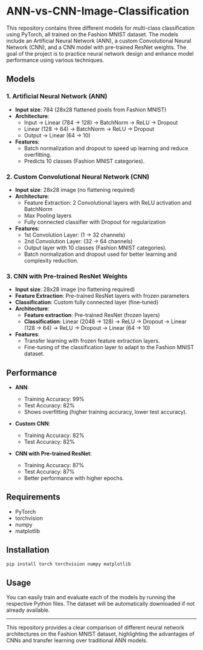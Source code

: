 # ANN-vs-CNN-Image-Classification

This repository contains three different models for multi-class classification using PyTorch, all trained on the Fashion MNIST dataset. The models include an Artificial Neural Network (ANN), a custom Convolutional Neural Network (CNN), and a CNN model with pre-trained ResNet weights. The goal of the project is to practice neural network design and enhance model performance using various techniques.

## Models

### 1. **Artificial Neural Network (ANN)**
   - **Input size**: 784 (28x28 flattened pixels from Fashion MNIST)
   - **Architecture**: 
     - Input → Linear (784 → 128) → BatchNorm → ReLU → Dropout
     - Linear (128 → 64) → BatchNorm → ReLU → Dropout
     - Output → Linear (64 → 10)
   - **Features**:
     - Batch normalization and dropout to speed up learning and reduce overfitting.
     - Predicts 10 classes (Fashion MNIST categories).
  
### 2. **Custom Convolutional Neural Network (CNN)**
   - **Input size**: 28x28 image (no flattening required)
   - **Architecture**: 
     - Feature Extraction: 2 Convolutional layers with ReLU activation and BatchNorm
     - Max Pooling layers
     - Fully connected classifier with Dropout for regularization
   - **Features**:
     - 1st Convolution Layer: (1 → 32 channels)
     - 2nd Convolution Layer: (32 → 64 channels)
     - Output layer with 10 classes (Fashion MNIST categories).
     - Batch normalization and dropout used for better learning and complexity reduction.

### 3. **CNN with Pre-trained ResNet Weights**
   - **Input size**: 28x28 image (no flattening required)
   - **Feature Extraction**: Pre-trained ResNet layers with frozen parameters
   - **Classification**: Custom fully connected layer (fine-tuned)
   - **Architecture**:
     - **Feature extraction**: Pre-trained ResNet (frozen layers)
     - **Classification**: Linear (2048 → 128) → ReLU → Dropout → Linear (128 → 64) → ReLU → Dropout → Linear (64 → 10)
   - **Features**:
     - Transfer learning with frozen feature extraction layers.
     - Fine-tuning of the classification layer to adapt to the Fashion MNIST dataset.

## Performance

- **ANN**: 
   - Training Accuracy: 99% 
   - Test Accuracy: 82%
   - Shows overfitting (higher training accuracy, lower test accuracy).
  
- **Custom CNN**:
   - Training Accuracy: 82%
   - Test Accuracy: 82%
  
- **CNN with Pre-trained ResNet**:
   - Training Accuracy: 87%
   - Test Accuracy: 87%
   - Better performance with higher epochs.

## Requirements
- PyTorch
- torchvision
- numpy
- matplotlib

## Installation

```bash
pip install torch torchvision numpy matplotlib
```

## Usage

You can easily train and evaluate each of the models by running the respective Python files. The dataset will be automatically downloaded if not already available.

---

This repository provides a clear comparison of different neural network architectures on the Fashion MNIST dataset, highlighting the advantages of CNNs and transfer learning over traditional ANN models.
